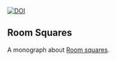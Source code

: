 [![DOI](https://zenodo.org/badge/366117344.svg)](https://zenodo.org/doi/10.5281/zenodo.10682724)

## Room Squares

A monograph about [Room squares](https://en.wikipedia.org/wiki/Room_square).

